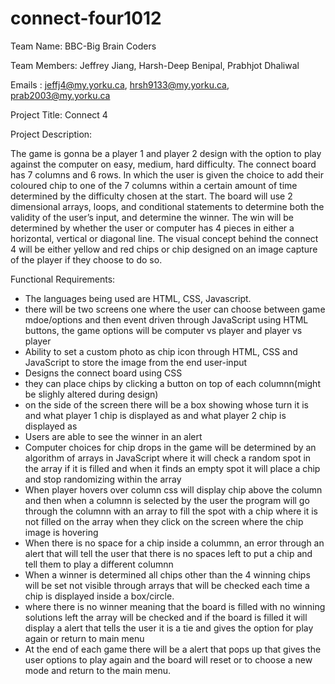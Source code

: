 # connect-four1012
Team Name: BBC-Big Brain Coders

Team Members: Jeffrey Jiang, Harsh-Deep Benipal, Prabhjot Dhaliwal

Emails : jeffj4@my.yorku.ca, hrsh9133@my.yorku.ca, prab2003@my.yorku.ca 

Project Title: Connect 4

Project Description:

The game is gonna be a player 1 and player 2 design with the option to play against the computer on easy, medium, hard difficulty. The connect board has 7 columns and 6 rows. In which the user is given the choice to add their coloured chip to one of the 7 columns within a certain amount of time determined by the difficulty chosen at the start. The board will use 2 dimensional arrays, loops, and conditional statements to determine both the validity of the user’s input, and determine the winner. The win will be determined by whether the user or computer has 4 pieces in either a horizontal, vertical or diagonal line. The visual concept behind the connect 4 will be either yellow and red chips or chip designed on an image capture of the player if they choose to do so. 

 Functional Requirements:
 
  - The languages being used are HTML, CSS, Javascript.
  - there will be two screens one where the user can choose between game mdoe/options and then event driven through JavaScript using HTML buttons, the game options will be computer vs player and player vs player
  - Ability to set a custom photo as chip icon through HTML, CSS and JavaScript to store the image from the end user-input
  - Designs the connect board using CSS
  - they can place chips by clicking a button on top of each columnn(might be slighly altered during design)
  - on the side of the screen there will be a box showing whose turn it is and what player 1 chip is displayed as and what player 2 chip is displayed as 
  - Users are able to see the winner in an alert
  - Computer choices for chip drops in the game will be determined by an algorithm of arrays in JavaScript where it will check a random spot in the array if it is filled and when it finds an empty spot it will place a chip and stop randomizing within the array
  - When player hovers over column css will display chip above the column and then when a columnn is selected by the user the program will go through the columnn with an array to fill the spot with a chip where it is not filled on the array when they click on the screen where the chip image is hovering
  - When there is no space for a chip inside a colummn, an error through an alert that will tell the user that there is no spaces left to put a chip and tell them to play a different columnn
  - When a winner is determined all chips other than the 4 winning chips will be set not visible through arrays that will be checked each time a chip is displayed inside a box/circle.
  - where there is no winner meaning that the board is filled with no winning solutions left the array will be checked and if the board is filled it will display a alert that tells the user it is a tie and gives the option for play again or return to main menu
  - At the end of each game there will be a alert that pops up that gives the user options to play again and the board will reset or to choose a new mode and return to the main menu.
